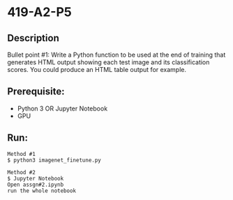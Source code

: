# 419-A2-P5
## Description
Bullet point #1: 
  Write a Python function to be used at the end of training that generates HTML output showing
each test image and its classification scores. You could produce an HTML table output
for example.
## Prerequisite:
- Python 3 OR Jupyter Notebook
- GPU

## Run:
```
Method #1
$ python3 imagenet_finetune.py

Method #2
$ Jupyter Notebook
Open assgn#2.ipynb
run the whole notebook

